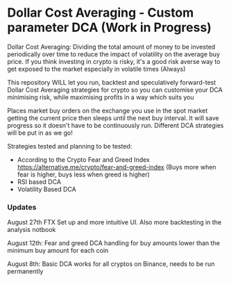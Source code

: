 # Dollar Cost Averaging - Custom parameter DCA (Work in Progress)

Dollar Cost Averaging: Dividing the total amount of money to be invested periodically over time to reduce the impact of volatility on the average buy price. If you think investing in crypto is risky, it's a good risk averse way to get exposed to the market especially in volatile times (Always)

This repository WILL let you run, backtest and speculatively forward-test Dollar Cost Averaging strategies for crypto so you can customise your DCA minimising risk, while maximising profits in a way which suits you

Places market buy orders on the exchange you use in the spot market getting the current price then sleeps until the next buy interval. It will save progress so it doesn't have to be continuously run. Different DCA strategies will be put in as we go!

Strategies tested and planning to be tested:
- According to the Crypto Fear and Greed Index https://alternative.me/crypto/fear-and-greed-index (Buys more when fear is higher, buys less when greed is higher)
- RSI based DCA
- Volatility Based DCA

### Updates
August 27th
FTX Set up and more intuitive UI. Also more backtesting in the analysis notbook

August 12th:
Fear and greed DCA handling for buy amounts lower than the minimum buy amount for each coin

August 8th:
Basic DCA works for all cryptos on Binance, needs to be run permanently 


